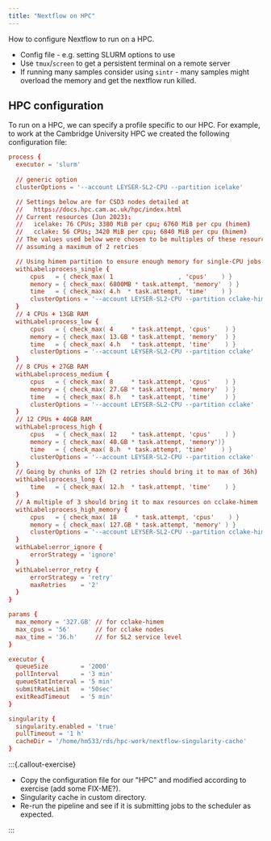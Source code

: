 ```yaml
---
title: "Nextflow on HPC"
---
```


How to configure Nextflow to run on a HPC.

- Config file - e.g. setting SLURM options to use
- Use `tmux`/`screen` to get a persistent terminal on a remote server
- If running many samples consider using `sintr` - many samples might overload the memory and get the nextflow run killed.


## HPC configuration

To run on a HPC, we can specify a profile specific to our HPC. 
For example, to work at the Cambridge University HPC we created the following configuration file:

```conf
process {
  executor = 'slurm'
  
  // generic option
  clusterOptions = '--account LEYSER-SL2-CPU --partition icelake'

  // Settings below are for CSD3 nodes detailed at
  //   https://docs.hpc.cam.ac.uk/hpc/index.html
  // Current resources (Jun 2023):
  //   icelake: 76 CPUs; 3380 MiB per cpu; 6760 MiB per cpu (himem)
  //   cclake: 56 CPUs; 3420 MiB per cpu; 6840 MiB per cpu (himem)
  // The values used below were chosen to be multiples of these resources
  // assuming a maximum of 2 retries

  // Using himem partition to ensure enough memory for single-CPU jobs
  withLabel:process_single {
      cpus   = { check_max( 1                  , 'cpus'    ) }
      memory = { check_max( 6800MB * task.attempt, 'memory'  ) }
      time   = { check_max( 4.h  * task.attempt, 'time'    ) }
      clusterOptions = '--account LEYSER-SL2-CPU --partition cclake-himem'
  }
  // 4 CPUs + 13GB RAM
  withLabel:process_low {
      cpus   = { check_max( 4     * task.attempt, 'cpus'    ) }
      memory = { check_max( 13.GB * task.attempt, 'memory'  ) }
      time   = { check_max( 4.h   * task.attempt, 'time'    ) }
      clusterOptions = '--account LEYSER-SL2-CPU --partition cclake'
  }
  // 8 CPUs + 27GB RAM
  withLabel:process_medium {
      cpus   = { check_max( 8     * task.attempt, 'cpus'    ) }
      memory = { check_max( 27.GB * task.attempt, 'memory'  ) }
      time   = { check_max( 8.h   * task.attempt, 'time'    ) }
      clusterOptions = '--account LEYSER-SL2-CPU --partition cclake'
  }
  // 12 CPUs + 40GB RAM
  withLabel:process_high {
      cpus   = { check_max( 12    * task.attempt, 'cpus'    ) }
      memory = { check_max( 40.GB * task.attempt, 'memory')}
      time   = { check_max( 8.h  * task.attempt, 'time'    ) }
      clusterOptions = '--account LEYSER-SL2-CPU --partition cclake'
  }
  // Going by chunks of 12h (2 retries should bring it to max of 36h)
  withLabel:process_long {
      time   = { check_max( 12.h  * task.attempt, 'time'    ) }
  }
  // A multiple of 3 should bring it to max resources on cclake-himem
  withLabel:process_high_memory {
      cpus   = { check_max( 18     * task.attempt, 'cpus'    ) }
      memory = { check_max( 127.GB * task.attempt, 'memory' ) }
      clusterOptions = '--account LEYSER-SL2-CPU --partition cclake-himem'
  }
  withLabel:error_ignore {
      errorStrategy = 'ignore'
  }
  withLabel:error_retry {
      errorStrategy = 'retry'
      maxRetries    = '2'
  }
}

params {
  max_memory = '327.GB' // for cclake-himem
  max_cpus = '56'       // for cclake nodes
  max_time = '36.h'     // for SL2 service level
}

executor {
  queueSize         = '2000'
  pollInterval      = '3 min'
  queueStatInterval = '5 min'
  submitRateLimit   = '50sec'
  exitReadTimeout   = '5 min'
}

singularity {
  singularity.enabled = 'true'
  pullTimeout = '1 h'
  cacheDir = '/home/hm533/rds/hpc-work/nextflow-singularity-cache'
}
```



:::{.callout-exercise}

- Copy the configuration file for our "HPC" and modified according to exercise (add some FIX-ME?).
- Singularity cache in custom directory.
- Re-run the pipeline and see if it is submitting jobs to the scheduler as expected. 

:::